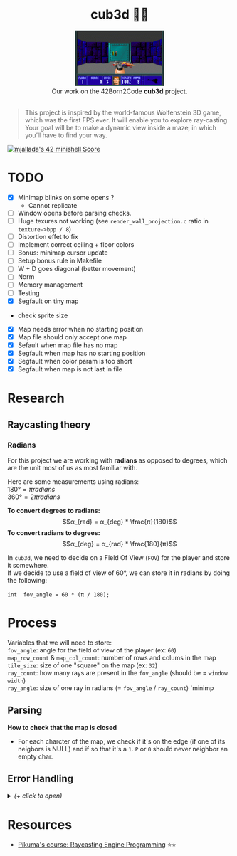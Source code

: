 <h1 align="center">cub3d 🧟🔫</h1>
<p align="center">
<img src="img/wolfenstein.gif" width="200px" alt="wolfenstein gif"><br />
Our work on the 42Born2Code <b>cub3d</b> project.<br /><br />
</p>

>  This project is inspired by the world-famous Wolfenstein 3D game, which was the first FPS ever. It will enable you to explore ray-casting. Your goal will be to make a dynamic view inside a maze, in which you’ll have to find your way.

[![mjallada's 42 minishell Score](https://badge42.vercel.app/api/v2/cl4dwkra3004009maahzpjn6g/project/2635687)](https://github.com/JaeSeoKim/badge42)

# TODO

- [x] Minimap blinks on some opens ?
  - Cannot replicate
- [ ] Window opens before parsing checks.
- [ ] Huge texures not working (see `render_wall_projection.c` ratio in `texture->bpp / 8`)
- [ ] Distortion effet to fix
- [ ] Implement correct ceiling + floor colors
- [ ] Bonus: minimap cursor update
- [ ] Setup bonus rule in Makefile
- [ ] W + D goes diagonal (better movement)
- [ ] Norm
- [ ] Memory management
- [ ] Testing
- [x] Segfault on tiny map
- check sprite size 
- [x] Map needs error when no starting position
- [x] Map file should only accept one map
- [x] Sefault when map file has no map
- [X] Segfault when map has no starting position
- [x] Segfault when color param is too short
- [x] Segfault when map is not last in file

# Research

## Raycasting theory

### Radians

For this project we are working with **radians** as opposed to degrees, which are the unit most of us as most familiar with.

Here are some measurements using radians:  
$180° = π radians$  
$360° = 2π radians$

**To convert degrees to radians:** $$α_{rad} = α_{deg} * \frac{π}{180}$$
**To convert radians to degrees:** $$α_{deg} = α_{rad} * \frac{180}{π}$$  

In `cub3d`, we need to decide on a Field Of View (`FOV`) for the player and store it somewhere.  
If we decide to use a field of view of 60°, we can store it in radians by doing the following:

```int  fov_angle = 60 * (π / 180);```

# Process

Variables that we will need to store:  
`fov_angle`: angle for the field of view of the player (ex: `60`)  
`map_row_count` & `map_col_count`: number of rows and colums in the map  
`tile_size`: size of one "square" on the map (ex: `32`)  
`ray_count`: how many rays are present in the `fov_angle` (should be = `window width`)  
`ray_angle`: size of one ray in radians (= `fov_angle` / `ray_count`)
`minimp

## Parsing

**How to check that the map is closed**
- For each charcter of the map, we check if it's on the edge (if one of its neigbors is NULL) and if so that it's a `1`. `P` or `0` should never neighbor an empty char.

## Error Handling

<details><summary><i>(+ click to open)</i></summary>

> Check for leaks for every one of these possible errors.

---
- **General checks**
  - [x] The program should not crash if launched with no environment using `env -i` or `env --unset=PATH`
    - `env -i` is handled when I check the return value of `mlx_init()`
    - `env --unset=PATH`, turns out the `PATH` variable is never used by the MinilibX.
---
- **Map file checking**
  - [x] The map filename has the .ber extension.
  - [x] The map filename starts with a `.` (wrong for me, according to the subject that states maps should be named `*.ber`) 
  - [x] The "map" argument is a folder not a file.
  - [x] The map filename has several extensions (`map.coucou.ber`) (I accept this)
  - [x] The map file is empty.
  - [x] The map file does not exist.
  - [x] No access to map file (`chmod 0`).
---
</details>

# Resources

- [Pikuma's course: Raycasting Engine Programming](https://pikuma.com/courses/raycasting-engine-tutorial-algorithm-javascript) ⭐⭐ 
